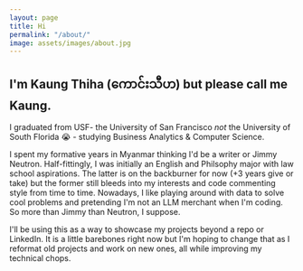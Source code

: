 ```yaml
---
layout: page
title: Hi
permalink: "/about/"
image: assets/images/about.jpg
---
```



## I'm Kaung Thiha (ကောင်းသီဟ) but please call me Kaung.

I graduated from USF- the University of San Francisco _not_ the University of South Florida 😭 - studying Business Analytics & Computer Science.

I spent my formative years in Myanmar thinking I'd be a writer or Jimmy Neutron. Half-fittingly, I was initially an English and Philsophy major with law school aspirations. The latter is on the backburner for now (+3 years give or take) but the former still bleeds into my interests and code commenting style from time to time.
Nowadays, I like playing around with data to solve cool problems and pretending I'm not an LLM merchant when I'm coding. So more than Jimmy than Neutron, I suppose. 

I'll be using this as a way to showcase my projects beyond a repo or LinkedIn. It is a little barebones right now but I'm hoping to change that as I reformat old projects and work on new ones, all while improving my technical chops. 


